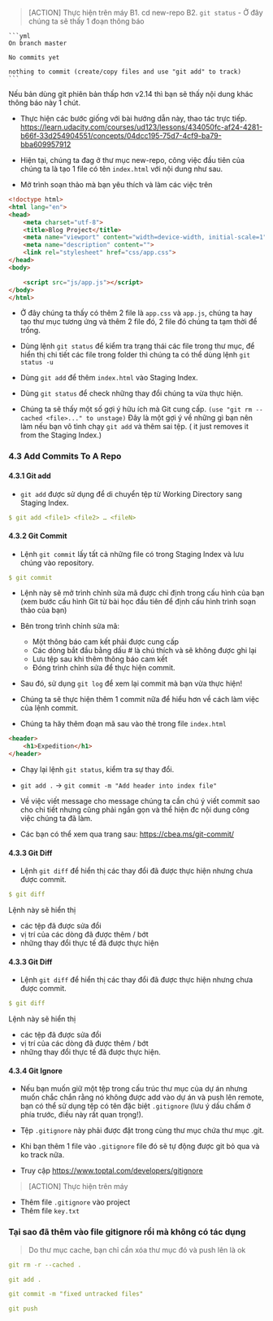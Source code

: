 > [ACTION] Thực hiện trên máy
B1. cd new-repo
B2. `git status`
    - Ở đây chúng ta sẽ thấy 1 đoạn thông báo

    ```yml
    On branch master

    No commits yet

    nothing to commit (create/copy files and use "git add" to track)
    ```

Nếu bản dùng git phiên bản thấp hơn v2.14 thì bạn sẽ thấy nội dung khác thông báo này 1 chút.


- Thực hiện các bước giống với bài hướng dẫn này, thao tác trực tiếp.
https://learn.udacity.com/courses/ud123/lessons/434050fc-af24-4281-b66f-33d254904551/concepts/04dcc195-75d7-4cf9-ba79-bba609957912

- Hiện tại, chúng ta đag ở thư mục new-repo, công việc đầu tiên của chúng ta là tạo 1 file có tên `index.html` với nội dung như sau.
- Mở trình soạn thảo mà bạn yêu thích và làm các việc trên

```html
<!doctype html>
<html lang="en">
<head>
    <meta charset="utf-8">
    <title>Blog Project</title>
    <meta name="viewport" content="width=device-width, initial-scale=1">
    <meta name="description" content="">
    <link rel="stylesheet" href="css/app.css">
</head>
<body>

    <script src="js/app.js"></script>
</body>
</html>
```

- Ở đây chúng ta thấy có thêm 2 file là `app.css` và `app.js`, chúng ta hay tạo thư mục tương ứng và thêm 2 file đó, 2 file đó chúng ta tạm thời để trống.

- Dùng lệnh `git status` để kiểm tra trạng thái các file trong thư mục, để hiển thị chi tiết các file trong folder thì chúng ta có thể dùng lệnh `git status -u`

- Dùng `git add` để thêm `index.html` vào Staging Index.
- Dùng `git status` để check những thay đổi chúng ta vừa thực hiện.

- Chúng ta sẽ thấy một số gợi ý hữu ích mà Git cung cấp.
`(use "git rm --cached <file>..." to unstage)` Đây là một gợi ý về những gì bạn nên làm nếu bạn vô tình chạy `git add` và thêm sai tệp. ( it just removes it from the Staging Index.)

### 4.3 Add Commits To A Repo

#### 4.3.1 Git add
- `git add` được sử dụng để di chuyển tệp từ Working Directory sang Staging Index.

```yml
$ git add <file1> <file2> … <fileN>
```

#### 4.3.2 Git Commit
- Lệnh `git commit` lấy tất cả những file có trong Staging Index và lưu chúng vào repository.

```yml
$ git commit
```

- Lệnh này sẽ mở trình chỉnh sửa mã được chỉ định trong cấu hình của bạn (xem bước cấu hình Git từ bài học đầu tiên để định cấu hình trình soạn thảo của bạn) 
- Bên trong trình chỉnh sửa mã:  
   - Một thông báo cam kết phải được cung cấp 
    - Các dòng bắt đầu bằng dấu # là chú thích và sẽ không được ghi lại 
    - Lưu tệp sau khi thêm thông báo cam kết 
    - Đóng trình chỉnh sửa để thực hiện commit.
- Sau đó, sử dụng `git log` để xem lại commit mà bạn vừa thực hiện!

- Chúng ta sẽ thực hiện thêm 1 commit nữa để hiểu hơn về cách làm việc của lệnh commit.
- Chúng ta hãy thêm đoạn mã sau vào thẻ <body> trong file  `index.html`
```html
<header>
    <h1>Expedition</h1>
</header>
```

- Chạy lại lệnh `git status`, kiểm tra sự thay đổi.
- `git add .`   ->   `git commit -m "Add header into index file"`

- Về việc viết message cho message chúng ta cần chú ý viết commit sao cho chi tiết nhưng cũng phải ngắn gọn và thể hiện đc nội dung công việc chúng ta đã làm.
- Các bạn có thể xem qua trang sau: https://cbea.ms/git-commit/

#### 4.3.3 Git Diff
- Lệnh `git diff` để hiển thị các thay đổi đã được thực hiện nhưng chưa được commit.

```yml
$ git diff
```
Lệnh này sẽ hiển thị
  - các tệp đã được sửa đổi
  - vị trí của các dòng đã được thêm / bớt
  - những thay đổi thực tế đã được thực hiện


#### 4.3.3 Git Diff
- Lệnh `git diff` để hiển thị các thay đổi đã được thực hiện nhưng chưa được commit.

```yml
$ git diff
```
Lệnh này sẽ hiển thị
  - các tệp đã được sửa đổi
  - vị trí của các dòng đã được thêm / bớt
  - những thay đổi thực tế đã được thực hiện.

#### 4.3.4 Git Ignore

- Nếu bạn muốn giữ một tệp trong cấu trúc thư mục của dự án nhưng muốn chắc chắn rằng nó không được add vào dự án và push lên remote, bạn có thể sử dụng tệp có tên đặc biệt `.gitignore` (lưu ý dấu chấm ở phía trước, điều này rất quan trọng!).

- Tệp `.gitignore` này phải được đặt trong cùng thư mục chứa thư mục .git.

- Khi bạn thêm 1 file vào `.gitignore` file đó sẽ tự động được git bỏ qua và ko track nữa.

- Truy cập https://www.toptal.com/developers/gitignore


> [ACTION] Thực hiện trên máy
- Thêm file `.gitignore` vào project
- Thêm file `key.txt`

### Tại sao đã thêm vào file gitignore rồi mà không có tác dụng
> Do thư mục cache, bạn chỉ cần xóa thư mục đó và push lên là ok

```yml
git rm -r --cached .

git add .

git commit -m "fixed untracked files"

git push
```

